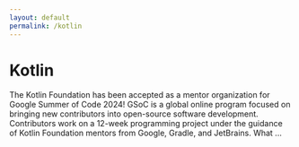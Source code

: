 ```yaml
---
layout: default
permalink: /kotlin
---
```


Kotlin
======


The Kotlin Foundation has been accepted as a mentor organization for Google Summer of Code 2024! GSoC is a global online program focused on bringing new contributors into open-source software development. Contributors work on a 12-week programming project under the guidance of Kotlin Foundation mentors from Google, Gradle, and JetBrains. What ...
